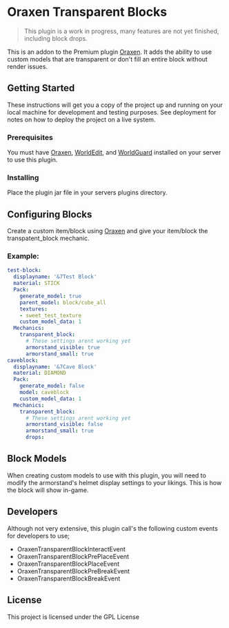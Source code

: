 # Oraxen Transparent Blocks

> This plugin is a work in progress, many features are not yet finished, including block drops.

This is an addon to the Premium plugin [Oraxen](https://github.com/oraxen/Oraxen). It adds the ability to use custom models that are transparent or don't fill an entire block without render issues.

## Getting Started

These instructions will get you a copy of the project up and running on your local machine for development and testing purposes. See deployment for notes on how to deploy the project on a live system.

### Prerequisites

You must have [Oraxen](https://github.com/oraxen/Oraxen), [WorldEdit](https://github.com/EngineHub/WorldEdit), and [WorldGuard](https://github.com/EngineHub/WorldGuard) installed on your server to use this plugin.

### Installing

Place the plugin jar file in your servers plugins directory.

## Configuring Blocks

Create a custom item/block using [Oraxen](https://github.com/oraxen/Oraxen) and give your item/block the transpatent_block mechanic.

### Example:

```yaml
test-block:
  displayname: '&7Test Block'
  material: STICK
  Pack:
    generate_model: true
    parent_model: block/cube_all
    textures:
    - sweet_test_texture
    custom_model_data: 1
  Mechanics:
    transparent_block:
      # These settings arent working yet
      armorstand_visible: true
      armorstand_small: true
caveblock:
  displayname: '&7Cave Block'
  material: DIAMOND
  Pack:
    generate_model: false
    model: caveblock
    custom_model_data: 1
  Mechanics:
    transparent_block:
      # These settings arent working yet
      armorstand_visible: false
      armorstand_small: true
      drops:
```

## Block Models

When creating custom models to use with this plugin, you will need to modify the armorstand's helmet display settings to your likings. This is how the block will show in-game.

## Developers

Although not very extensive, this plugin call's the following custom events for developers to use;

* OraxenTransparentBlockInteractEvent
* OraxenTransparentBlockPrePlaceEvent
* OraxenTransparentBlockPlaceEvent
* OraxenTransparentBlockPreBreakEvent
* OraxenTransparentBlockBreakEvent

## License

This project is licensed under the GPL License
